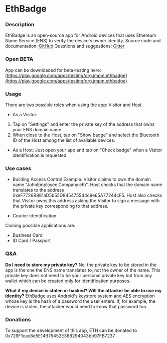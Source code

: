 # EthBadge

### Description
EthBadge is an open-source app for Android devices that uses Ethereum Name Service (ENS) to verify the device's owner identity.
Source code and documentation: [GitHub](https://github.com/js0p/EthBadge)
Questions and suggestions: [Gitter](https://gitter.im/EthBadge/Lobby)

### Open BETA
App can be downloaded for beta-testing here:
[https://play.google.com/apps/testing/org.jmpm.ethbadge](https://play.google.com/apps/testing/org.jmpm.ethbadge)

### Usage
There are two possible roles when using the app: Visitor and Host.

* As a Visitor:
1) Tap on "Settings" and enter the private key of the address that owns your ENS domain name.
2) When close to the Host, tap on "Show badge" and select the Bluetooth ID of the Host among the list of available devices.

* As a Host:
Just open your app and tap on "Check badge" when a Visitor identification is requested.

### Use cases

- Building Access Control
Example: Visitor claims to own the domain name "JohnEmployee.Company.eth". Host checks that the domain name translates to the address 0xeF7726B981aD5b55D845475544c9e65A77244cF5. Host also checks that Visitor owns this address asking the Visitor to sign a message with the private key corresponding to that address.

- Courier Identification

Coming possible applications are:
- Business Card
- ID Card / Passport


### Q&A

**Do I need to store my private key?**
No, the private key to be stored in the app is the one the ENS name translates to, not the owner of the name. This private key does not need to be your personal private key but from any wallet which can be created only for identification purposes.

**What if my device is stolen or hacked? Will the attacker be able to use my identity?**
EthBadge uses Android's keystore system and AES encryption whose key is the hash of a password the user enters. If, for example, the device is stolen, the attacker would need to know that password too.


### Donations
To support the development of this app, ETH can be donated to 0x729F1cac8e5E14B75452E368294043bb97FB7237



